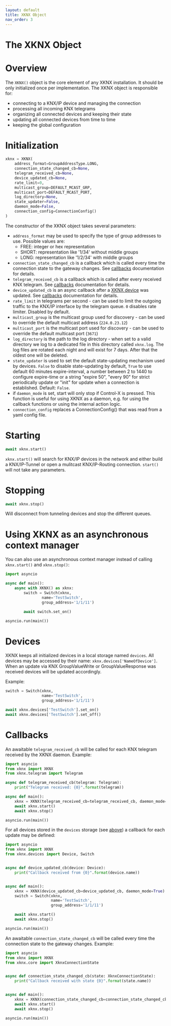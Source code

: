 ```yaml
---
layout: default
title: XKNX Object
nav_order: 3
---
```


# [](#header-1)The XKNX Object

# [](#header-2)Overview

The `XKNX()` object is the core element of any XKNX installation. It should be only initialized once per implementation. The XKNX object is responsible for:

- connecting to a KNX/IP device and managing the connection
- processing all incoming KNX telegrams
- organizing all connected devices and keeping their state
- updating all connected devices from time to time
- keeping the global configuration

# [](#header-2)Initialization

```python
xknx = XKNX(
    address_format=GroupAddressType.LONG,
    connection_state_changed_cb=None,
    telegram_received_cb=None,
    device_updated_cb=None,
    rate_limit=0,
    multicast_group=DEFAULT_MCAST_GRP,
    multicast_port=DEFAULT_MCAST_PORT,
    log_directory=None,
    state_updater=False,
    daemon_mode=False,
    connection_config=ConnectionConfig()
)
```

The constructor of the XKNX object takes several parameters:

- `address_format` may be used to specify the type of group addresses to use. Possible values are:
  - FREE: integer or hex representation
  - SHORT: representation like '1/34' without middle groups
  - LONG: representation like '1/2/34' with middle groups
- `connection_state_changed_cb` is a callback which is called every time the connection state to the gateway changes. See [callbacks](#callbacks) documentation for details.
- `telegram_received_cb` is a callback which is called after every received KNX telegram. See [callbacks](#callbacks) documentation for details.
- `device_updated_cb` is an async callback after a [XKNX device](#devices) was updated. See [callbacks](#callbacks) documentation for details.
- `rate_limit` in telegrams per second - can be used to limit the outgoing traffic to the KNX/IP interface by the telegram queue. `0` disables rate limiter. Disabled by default.
- `multicast_group` is the multicast group used for discovery - can be used to override the default multicast address (`224.0.23.12`)
- `multicast_port` is the multicast port used for discovery - can be used to override the default multicast port (`3671`)
- `log_directory` is the path to the log directory - when set to a valid directory we log to a dedicated file in this directory called `xknx.log`. The log files are rotated each night and will exist for 7 days. After that the oldest one will be deleted.
- `state_updater` is used to set the default state-updating mechanism used by devices. `False` to  disable state-updating by default, `True` to use default 60 minutes expire-interval, a number between 2 to 1440 to configure expire-time or a string "expire 50", "every 90" for strict periodically update or "init" for update when a connection is established. Default: `False`.
- if `daemon_mode` is set, start will only stop if Control-X is pressed. This function is useful for using XKNX as a daemon, e.g. for using the callback functions or using the internal action logic.
- `connection_config` replaces a ConnectionConfig() that was read from a yaml config file.

# [](#header-2)Starting

```python
await xknx.start()
```

`xknx.start()` will search for KNX/IP devices in the network and either build a KNX/IP-Tunnel or open a mulitcast KNX/IP-Routing connection. `start()` will not take any parameters.

# [](#header-2)Stopping

```python
await xknx.stop()
```

Will disconnect from tunneling devices and stop the different queues.

# [](#header-2)Using XKNX as an asynchronous context manager

You can also use an asynchronous context manager instead of calling `xknx.start()` and `xknx.stop()`:

```python
import asyncio

async def main():
    async with XKNX() as xknx:
        switch = Switch(xknx,
                name='TestSwitch',
                group_address='1/1/11')

        await switch.set_on()

asyncio.run(main())
```

# [](#header-2)Devices

XKNX keeps all initialized devices in a local storage named `devices`. All devices may be accessed by their name: `xknx.devices['NameOfDevice']`. When an update via KNX GroupValueWrite or GroupValueResponse was received devices will be updated accordingly.

Example:

```python
switch = Switch(xknx,
                name='TestSwitch',
                group_address='1/1/11')

await xknx.devices['TestSwitch'].set_on()
await xknx.devices['TestSwitch'].set_off()
```

# [](#header-2)Callbacks

An awaitable `telegram_received_cb` will be called for each KNX telegram received by the XKNX daemon. Example:

```python
import asyncio
from xknx import XKNX
from xknx.telegram import Telegram

async def telegram_received_cb(telegram: Telegram):
    print("Telegram received: {0}".format(telegram))

async def main():
    xknx = XKNX(telegram_received_cb=telegram_received_cb, daemon_mode=True)
    await xknx.start()
    await xknx.stop()

asyncio.run(main())
```

For all devices stored in the `devices` storage (see [above](#devices)) a callback for each update may be defined:

```python
import asyncio
from xknx import XKNX
from xknx.devices import Device, Switch


async def device_updated_cb(device: Device):
    print("Callback received from {0}".format(device.name))


async def main():
    xknx = XKNX(device_updated_cb=device_updated_cb, daemon_mode=True)
    switch = Switch(xknx,
                    name='TestSwitch',
                    group_address='1/1/11')

    await xknx.start()
    await xknx.stop()

asyncio.run(main())
```

An awaitable `connection_state_changed_cb` will be called every time the connection state to the gateway changes. Example:

```python
import asyncio
from xknx import XKNX
from xknx.core import XknxConnectionState


async def connection_state_changed_cb(state: XknxConnectionState):
    print("Callback received with state {0}".format(state.name))


async def main():
    xknx = XKNX(connection_state_changed_cb=connection_state_changed_cb, daemon_mode=True)
    await xknx.start()
    await xknx.stop()

asyncio.run(main())
```
